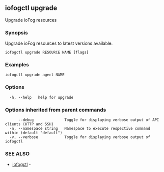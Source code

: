 ## iofogctl upgrade

Upgrade ioFog resources

### Synopsis

Upgrade ioFog resources to latest versions available.

```
iofogctl upgrade RESOURCE NAME [flags]
```

### Examples

```
iofogctl upgrade agent NAME
```

### Options

```
  -h, --help   help for upgrade
```

### Options inherited from parent commands

```
      --debug              Toggle for displaying verbose output of API clients (HTTP and SSH)
  -n, --namespace string   Namespace to execute respective command within (default "default")
  -v, --verbose            Toggle for displaying verbose output of iofogctl
```

### SEE ALSO

* [iofogctl](iofogctl.md)	 - 


